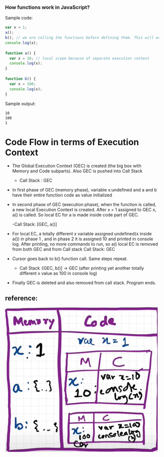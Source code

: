 
### How functions work in JavaScript?

Sample code:

```js
var x = 1;
a();
b(); // we are calling the functions before defining them. This will work properly, as seen in Hoisting.
console.log(x);

function a() {
  var x = 10; // local scope because of separate execution context
  console.log(x);
}

function b() {
  var x = 100;
  console.log(x);
}
```

Sample output:

```
10
100
1
```

# Code Flow in terms of Execution Context
- The Global Execution Context (GEC) is created (the big box with Memory and Code subparts). Also GEC is pushed into Call Stack
   - Call Stack : GEC

- In first phase of GEC (memory phase), variable x:undefined and a and b have their entire function code as value initialized

- In second phase of GEC (execution phase), when the function is called, a new local Execution Context is created. After x = 1 assigned to GEC x, a() is called. So local EC for a is made inside code part of GEC.

     -Call Stack: [GEC, a()]

- For local EC, a totally different x variable assigned undefined(x inside a()) in phase 1 , and in phase 2 it is assigned 10 and printed in console log. After printing, no more commands to run, so a() local EC is removed from both GEC and from Call stack
Call Stack: GEC

- Cursor goes back to b() function call. Same steps repeat.
     - Call Stack :[GEC, b()] -> GEC (after printing yet another totally different x value as 100 in console log)

- Finally GEC is deleted and also removed from call stack. Program ends.

## reference:

 ![reference](../images/ep05.jpg)